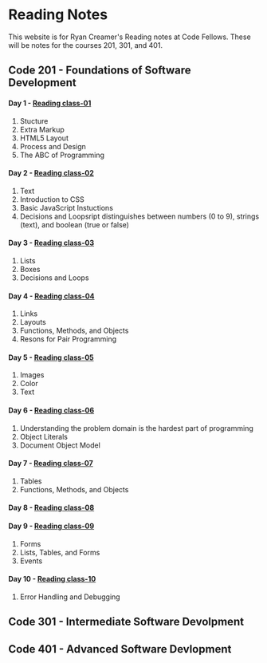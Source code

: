 # Reading Notes
This website is for Ryan Creamer's Reading notes at Code Fellows. These will be notes for the courses 201, 301, and 401. 

## Code 201 - Foundations of Software Development
#### Day 1 - [Reading class-01](class-01.md)
  1. Stucture
  2. Extra Markup 
  3. HTML5 Layout
  4. Process and Design 
  5. The ABC of Programming
#### Day 2 - [Reading class-02](class-02.md)
  1. Text
  2. Introduction to CSS
  3. Basic JavaScript Instuctions
  4. Decisions and Loopsript distinguishes between numbers (0 to 9), strings (text), and boolean (true or false)
#### Day 3 - [Reading class-03](class-03.md)
  1. Lists 
  2. Boxes
  3. Decisions and Loops
#### Day 4 - [Reading class-04](class-04.md)
1. Links
2. Layouts
3. Functions, Methods, and Objects
4. Resons for Pair Programming
#### Day 5 - [Reading class-05](class-05.md)
1. Images
2. Color 
3. Text
#### Day 6 - [Reading class-06](class-06.md)
1. Understanding the problem domain is the hardest part of programming
2. Object Literals 
3. Document Object Model
#### Day 7 - [Reading class-07](class-07.md)
1. Tables
2. Functions, Methods, and Objects
#### Day 8 - [Reading class-08](class-08.md)

#### Day 9 - [Reading class-09](class-09.md)
1. Forms
2. Lists, Tables, and Forms
3. Events
#### Day 10 - [Reading class-10](class-10.md)
1. Error Handling and Debugging
## Code 301 - Intermediate Software Devolpment 

## Code 401 - Advanced Software Devlopment
